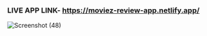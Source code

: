 ### LIVE APP LINK-    https://moviez-review-app.netlify.app/


![Screenshot (48)](https://github.com/ishaan51551/Movie-Review-App/assets/98735376/8bf63d1e-e296-4ccf-90ba-70d3f84afac8)
